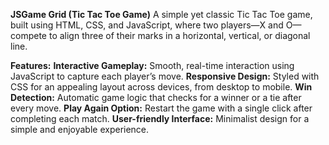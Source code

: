  **JSGame Grid (Tic Tac Toe Game)**
A simple yet classic Tic Tac Toe game, built using HTML, CSS, and JavaScript, where two players—X and O—compete to align three of their marks in a horizontal, vertical, or diagonal line.

**Features:**
**Interactive Gameplay:** Smooth, real-time interaction using JavaScript to capture each player’s move.
**Responsive Design:** Styled with CSS for an appealing layout across devices, from desktop to mobile.
**Win Detection:** Automatic game logic that checks for a winner or a tie after every move.
**Play Again Option:** Restart the game with a single click after completing each match.
**User-friendly Interface:** Minimalist design for a simple and enjoyable experience.

